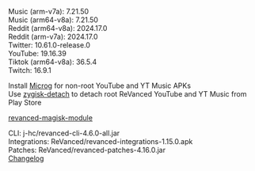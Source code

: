 Music (arm-v7a): 7.21.50  
Music (arm64-v8a): 7.21.50  
Reddit (arm64-v8a): 2024.17.0  
Reddit (arm-v7a): 2024.17.0  
Twitter: 10.61.0-release.0  
YouTube: 19.16.39  
Tiktok (arm64-v8a): 36.5.4  
Twitch: 16.9.1  

Install [Microg](https://github.com/ReVanced/GmsCore/releases) for non-root YouTube and YT Music APKs  
Use [zygisk-detach](https://github.com/j-hc/zygisk-detach) to detach root ReVanced YouTube and YT Music from Play Store  

[revanced-magisk-module](https://github.com/j-hc/revanced-magisk-module)
  
CLI: j-hc/revanced-cli-4.6.0-all.jar  
Integrations: ReVanced/revanced-integrations-1.15.0.apk  
Patches: ReVanced/revanced-patches-4.16.0.jar  
[Changelog](https://github.com/ReVanced/revanced-patches/releases/tag/v4.16.0)  
